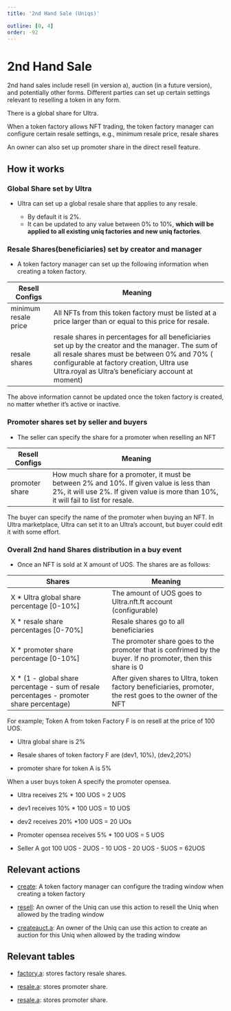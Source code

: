 ```yaml
---
title: '2nd Hand Sale (Uniqs)'

outline: [0, 4]
order: -92
---
```


# 2nd Hand Sale

2nd hand sales include resell (in version a), auction (in a future version), and potentially other forms. Different parties can set up certain settings relevant to reselling a token in any form.

There is a global share for Ultra.

When a token factory allows NFT trading, the token factory manager can configure certain resale settings, e.g., minimum resale price, resale shares

An owner can also set up promoter share in the direct resell feature.

## How it works

### Global Share set by Ultra

-   Ultra can set up a global resale share that applies to any resale.

    -   By default it is 2%.
    -   It can be updated to any value between 0% to 10%, **which will be applied to all existing uniq factories and new uniq factories**.

### Resale Shares(beneficiaries) set by creator and manager

-   A token factory manager can set up the following information when creating a token factory.

| Resell Configs       | Meaning                                                                                                                                                                                                                                               |
| -------------------- | ----------------------------------------------------------------------------------------------------------------------------------------------------------------------------------------------------------------------------------------------------- |
| minimum resale price | All NFTs from this token factory must be listed at a price larger than or equal to this price for resale.                                                                                                                                             |
| resale shares        | resale shares in percentages for all beneficiaries set up by the creator and the manager. The sum of all resale shares must be between 0% and 70% ( configurable at factory creation, Ultra use Ultra.royal as Ultra’s beneficiary account at moment) |

The above information cannot be updated once the token factory is created, no matter whether it’s active or inactive.

### Promoter shares set by seller and buyers

-   The seller can specify the share for a promoter when reselling an NFT

| Resell Configs | Meaning                                                                                                                                                                         |
| -------------- | ------------------------------------------------------------------------------------------------------------------------------------------------------------------------------- |
| promoter share | How much share for a promoter, it must be between 2% and 10%. If given value is less than 2%, it will use 2%. If given value is more than 10%, it will fail to list for resale. |

The buyer can specify the name of the promoter when buying an NFT. In Ultra marketplace, Ultra can set it to an Ultra’s account, but buyer could edit it with some effort.

### Overall 2nd hand Shares distribution in a buy event

-   Once an NFT is sold at X amount of UOS. The shares are as follows:

| Shares                                                                                     | Meaning                                                                                                      |
| ------------------------------------------------------------------------------------------ | ------------------------------------------------------------------------------------------------------------ |
| X \* Ultra global share percentage [0-10%]                                                 | The amount of UOS goes to Ultra.nft.ft account (configurable)                                                |
| X \* resale share percentages [0-70%]                                                      | Resale shares go to all beneficiaries                                                                        |
| X \* promoter share percentage [0-10%]                                                     | The promoter share goes to the promoter that is confrimed by the buyer. If no promoter, then this share is 0 |
| X \* (1 - global share percentage - sum of resale percentages - promoter share percentage) | After given shares to Ultra, token factory beneficiaries, promoter, the rest goes to the owner of the NFT    |

For example; Token A from token Factory F is on resell at the price of 100 UOS.

-   Ultra global share is 2%

-   Resale shares of token factory F are (dev1, 10%), (dev2,20%)

-   promoter share for token A is 5%

When a user buys token A specify the promoter opensea.

-   Ultra receives 2% \* 100 UOS = 2 UOS

-   dev1 receives 10% \* 100 UOS = 10 UOS

-   dev2 receives 20% \*100 UOS = 20 UOs

-   Promoter opensea receives 5% \* 100 UOS = 5 UOS

-   Seller A got 100 UOS - 2UOS - 10 UOS - 20 UOS - 5UOS = 62UOS

## Relevant actions

-   [create](../../contracts/nft-contract/nft-actions/create.html): A token factory manager can configure the trading window when creating a token factory

-   [resell](../../contracts/nft-contract/nft-actions/resell.html): An owner of the Uniq can use this action to resell the Uniq when allowed by the trading window

-   [createauct.a](../../contracts/nft-contract/nft-actions/createauct.a.html): An owner of the Uniq can use this action to create an auction for this Uniq when allowed by the trading window

## Relevant tables

-   [factory.a](../../contracts/nft-contract/nft-tables.html#factory-a): stores factory resale shares.

-   [resale.a](../../contracts/nft-contract/nft-tables.html#resale-a): stores promoter share.

-   [resale.a](../../contracts/nft-contract/nft-tables.html#resale-a): stores promoter share.
